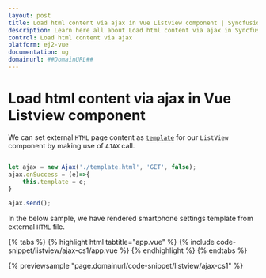 ```yaml
---
layout: post
title: Load html content via ajax in Vue Listview component | Syncfusion
description: Learn here all about Load html content via ajax in Syncfusion Vue Listview component of Syncfusion Essential JS 2 and more.
control: Load html content via ajax 
platform: ej2-vue
documentation: ug
domainurl: ##DomainURL##
---
```


# Load html content via ajax in Vue Listview component

We can set external `HTML` page content as [`template`](https://ej2.syncfusion.com/vue/documentation/api/list-view/#template) for our `ListView` component by making use of `AJAX` call.

```ts

let ajax = new Ajax('./template.html', 'GET', false);
ajax.onSuccess = (e)=>{
    this.template = e;
}

ajax.send();

```

In the below sample, we have rendered smartphone settings template from external `HTML` file.

{% tabs %}
{% highlight html tabtitle="app.vue" %}
{% include code-snippet/listview/ajax-cs1/app.vue %}
{% endhighlight %}
{% endtabs %}
        
{% previewsample "page.domainurl/code-snippet/listview/ajax-cs1" %}